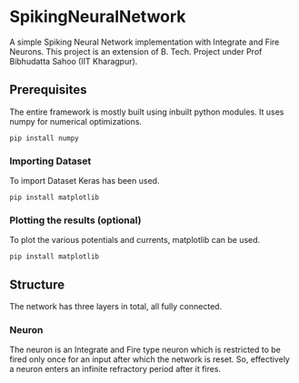 # SpikingNeuralNetwork
A simple Spiking Neural Network implementation with Integrate and Fire Neurons. 
This project is an extension of B. Tech. Project under Prof Bibhudatta Sahoo (IIT Kharagpur).

## Prerequisites
The entire framework is mostly built using inbuilt python modules. 
It uses numpy for numerical optimizations.
```shell
pip install numpy
```
### Importing Dataset
To import Dataset Keras has been used.
```shell
pip install matplotlib
```


### Plotting the results (optional)
To plot the various potentials and currents, matplotlib can be used.
```shell
pip install matplotlib
```

## Structure
The network has three layers in total, all fully connected.
### Neuron
The neuron is an Integrate and Fire type neuron which is restricted to be fired only once for an input after which the network is reset. So, effectively a neuron enters an infinite refractory period after it fires.

